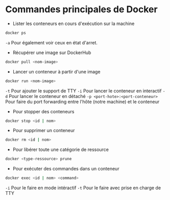 # Commandes principales de Docker

* Lister les conteneurs en cours d'exécution sur la machine 

```bash
docker ps
```

`-a` Pour également voir ceux en état d'arret.

* Récupérer une image sur DockerHub 

```bash
docker pull <nom-image>
```

* Lancer un conteneur à partir d'une image 

```bash
docker run <nom-image>
```

`-t` Pour ajouter le support de TTY
`-i` Pour lancer le conteneur en interactif 
`-d` Pour lancer le conteneur en détaché
`-p <port-hote>:<port-conteneur>` Pour faire du port forwarding entre l'hôte (notre machine) et le conteneur

* Pour stopper des conteneurs

```bash
docker stop <id | nom>
```

* Pour supprimer un conteneur 

```bash
docker rm <id | nom>
```

* Pour libérer toute une catégorie de ressource

```bash
docker <type-ressource> prune
```

* Pour exécuter des commandes dans un conteneur

```bash
docker exec <id | nom> <command>
```

`-i` Pour le faire en mode intéractif
`-t` Pour le faire avec prise en charge de TTY